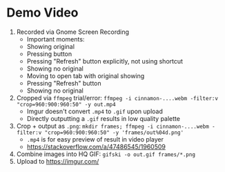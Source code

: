 # Demo Video
1. Recorded via Gnome Screen Recording
    - Important moments:
    - Showing original
    - Pressing button
    - Pressing "Refresh" button explicitly, not using shortcut
    - Showing no original
    - Moving to open tab with original showing
    - Pressing "Refresh" button
    - Showing no original
2. Cropped via `ffmpeg` trial/error:
    `ffmpeg -i cinnamon-....webm -filter:v "crop=960:900:960:50" -y out.mp4`
    - Imgur doesn't convert `.mp4` to `.gif` upon upload
    - Directly outputting a `.gif` results in low quality palette
3. Crop + output as `.png`: `mkdir frames; ffmpeg -i cinnamon-....webm -filter:v "crop=960:900:960:50" -y 'frames/out%04d.png'`
    - `.mp4` is for easy preview of result in video player
    - https://stackoverflow.com/a/47486545/1960509
4. Combine images into HQ GIF: `gifski -o out.gif frames/*.png`
5. Upload to <https://imgur.com/>
